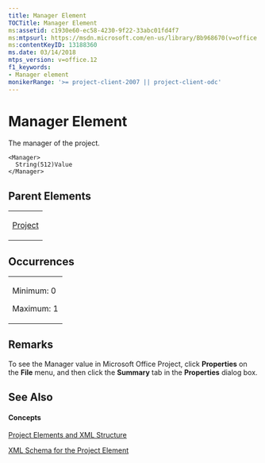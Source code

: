 ```yaml
---
title: Manager Element
TOCTitle: Manager Element
ms:assetid: c1930e60-ec58-4230-9f22-33abc01fd4f7
ms:mtpsurl: https://msdn.microsoft.com/en-us/library/Bb968670(v=office.12)
ms:contentKeyID: 13188360
ms.date: 03/14/2018
mtps_version: v=office.12
f1_keywords:
- Manager element
monikerRange: '>= project-client-2007 || project-client-odc'
---
```


# Manager Element




The manager of the project.

    <Manager>
      String(512)Value
    </Manager>

## Parent Elements

<table>
<colgroup>
<col style="width: 100%" />
</colgroup>
<tbody>
<tr class="odd">
<td><p><a href="project-element.md">Project</a></p></td>
</tr>
</tbody>
</table>

## Occurrences

<table>
<colgroup>
<col style="width: 100%" />
</colgroup>
<tbody>
<tr class="odd">
<td><p>Minimum: 0</p>
<p>Maximum: 1</p></td>
</tr>
</tbody>
</table>

## Remarks

To see the Manager value in Microsoft Office Project, click **Properties** on the **File** menu, and then click the **Summary** tab in the **Properties** dialog box.

## See Also

#### Concepts

[Project Elements and XML Structure](project-elements-and-xml-structure.md)

[XML Schema for the Project Element](xml-schema-for-the-project-element.md)

